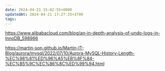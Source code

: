 ```yaml
---
date: 2024-04-21 15:02:55+0000
updatedAt: 2024-04-21 17:27:35+3790
tags: 
---
```

https://www.alibabacloud.com/blog/an-in-depth-analysis-of-undo-logs-in-InnoDB_598966

https://martin-son.github.io/Martin-IT-Blog/aurora/mysql/2022/07/10/Aurora-MySQL-History-Length-%EC%98%81%ED%96%A5%EB%8F%84-%EC%B5%9C%EC%86%8C%ED%99%94.html